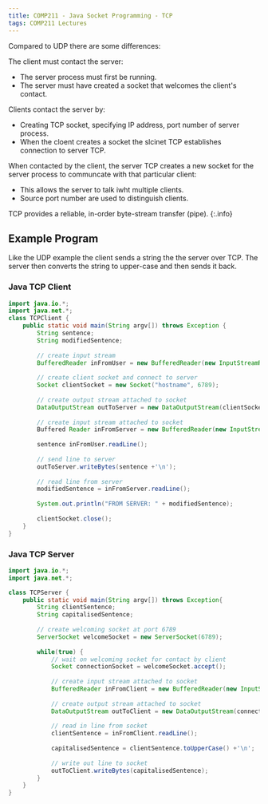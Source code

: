 ```yaml
---
title: COMP211 - Java Socket Programming - TCP
tags: COMP211 Lectures
---
```

Compared to UDP there are some differences:

The client must contact the server:

* The server process must first be running.
* The server must have created a socket that welcomes the client's contact.

Clients contact the server by:

* Creating TCP socket, specifying IP address, port number of server process.
* When the cloent creates a socket the slcinet TCP establishes connection to server TCP.

When contacted by the client, the server TCP creates a new socket for the server process to communcate with that particular client:

* This allows the server to talk iwht multiple clients.
* Source port number are used to distinguish clients.

TCP provides a reliable, in-order byte-stream transfer (pipe).
{:.info}

## Example Program
Like the UDP example the client sends a string the the server over TCP. The server then converts the string to upper-case and then sends it back.

### Java TCP Client

```java
import java.io.*;
import java.net.*;
class TCPClient {
	public static void main(String argv[]) throws Exception {
		String sentence;
		String modifiedSentence;
		
		// create input stream
		BufferedReader inFromUser = new BufferedReader(new InputStreamReader(System.in));
		
		// create client socket and connect to server
		Socket clientSocket = new Socket("hostname", 6789);
		
		// create output stream attached to socket
		DataOutputStream outToServer = new DataOutputStream(clientSocket.getOutputStream());
		
		// create input stream attached to socket
		Buffered Reader inFromServer = new BufferedReader(new InputStreamReader(clientSocket.getInputStream()));
		
		sentence inFromUser.readLine();
		
		// send line to server
		outToServer.writeBytes(sentence +'\n');
		
		// read line from server
		modifiedSentence = inFromServer.readLine();
		
		System.out.println("FROM SERVER: " + modifiedSentence);
		
		clientSocket.close();
	}
}
```

### Java TCP Server

```java
import java.io.*;
import java.net.*;

class TCPServer {
	public static void main(String argv[]) throws Exception{
		String clientSentence;
		String capitalisedSentence;
		
		// create welcoming socket at port 6789
		ServerSocket welcomeSocket = new ServerSocket(6789);
		
		while(true) {
			// wait on welcoming socket for contact by client
			Socket connectionSocket = welcomeSocket.accept();
			
			// create input stream attached to socket
			BufferedReader inFromClient = new BufferedReader(new InputStreamReader(connectionSocket.getInputStream()));
			
			// create output stream attached to socket
			DataOutputStream outToClient = new DataOutputStream(connectionSocket.getOutputStream());
			
			// read in line from socket
			clientSentence = inFromClient.readLine();
			
			capitalisedSentence = clientSentence.toUpperCase() +'\n';
			
			// write out line to socket
			outToClient.writeBytes(capitalisedSentence);
		}
	}
}
```
